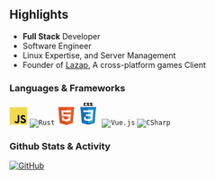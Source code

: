 ## Highlights
- **Full Stack** Developer
- Software Engineer
- Linux Expertise, and Server Management
- Founder of [Lazap](https://github.com/DashCruft-Nation/lazap), A cross-platform games Client
 
### Languages & Frameworks

<code>![JavaScript][javascript]</code>
<code><img src="http://rust-lang.org/logos/rust-logo-512x512.png" alt="Rust" width="39" height="39"></code>
<code>![HTML][html]</code>
<code><img src="https://raw.githubusercontent.com/devicons/devicon/master/icons/css3/css3-original-wordmark.svg" alt="CSS" width="40" height="40"></code>
<code><img src="https://upload.wikimedia.org/wikipedia/commons/thumb/9/95/Vue.js_Logo_2.svg/1200px-Vue.js_Logo_2.svg.png" alt="Vue.js" width="32" height="32"></code>
<code><img src="https://user-images.githubusercontent.com/59381835/144502978-498d9866-9df1-4420-9fef-a33003c184ed.png" alt="CSharp" width="35" height="35"></code>

### Github Stats & Activity
[![GitHub](https://github-readme-stats.vercel.app/api?username=DashCruft&show_icons=true&theme=tokyonight&&hide_border=true)](https://github.com/DashCruft)

[javascript]: https://raw.githubusercontent.com/ElCholoGamer/ElCholoGamer/master/icons/javascript.png
[html]: https://raw.githubusercontent.com/ElCholoGamer/ElCholoGamer/master/icons/html.png

